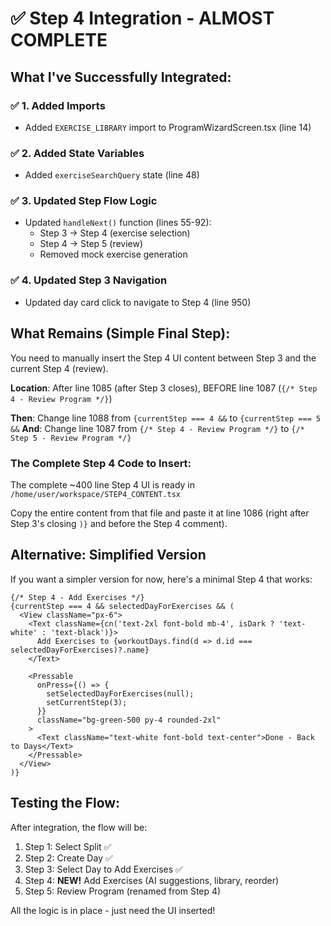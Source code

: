 # ✅ Step 4 Integration - ALMOST COMPLETE

## What I've Successfully Integrated:

### ✅ 1. Added Imports
- Added `EXERCISE_LIBRARY` import to ProgramWizardScreen.tsx (line 14)

### ✅ 2. Added State Variables
- Added `exerciseSearchQuery` state (line 48)

### ✅ 3. Updated Step Flow Logic
- Updated `handleNext()` function (lines 55-92):
  - Step 3 → Step 4 (exercise selection)
  - Step 4 → Step 5 (review)
  - Removed mock exercise generation

### ✅ 4. Updated Step 3 Navigation
- Updated day card click to navigate to Step 4 (line 950)

## What Remains (Simple Final Step):

You need to manually insert the Step 4 UI content between Step 3 and the current Step 4 (review).

**Location**: After line 1085 (after Step 3 closes), BEFORE line 1087 (`{/* Step 4 - Review Program */}`)

**Then**: Change line 1088 from `{currentStep === 4 &&` to `{currentStep === 5 &&`
**And**: Change line 1087 from `{/* Step 4 - Review Program */}` to `{/* Step 5 - Review Program */}`

### The Complete Step 4 Code to Insert:

The complete ~400 line Step 4 UI is ready in `/home/user/workspace/STEP4_CONTENT.tsx`

Copy the entire content from that file and paste it at line 1086 (right after Step 3's closing `)}` and before the Step 4 comment).

## Alternative: Simplified Version

If you want a simpler version for now, here's a minimal Step 4 that works:

```tsx
{/* Step 4 - Add Exercises */}
{currentStep === 4 && selectedDayForExercises && (
  <View className="px-6">
    <Text className={cn('text-2xl font-bold mb-4', isDark ? 'text-white' : 'text-black')}>
      Add Exercises to {workoutDays.find(d => d.id === selectedDayForExercises)?.name}
    </Text>

    <Pressable
      onPress={() => {
        setSelectedDayForExercises(null);
        setCurrentStep(3);
      }}
      className="bg-green-500 py-4 rounded-2xl"
    >
      <Text className="text-white font-bold text-center">Done - Back to Days</Text>
    </Pressable>
  </View>
)}
```

## Testing the Flow:

After integration, the flow will be:
1. Step 1: Select Split ✅
2. Step 2: Create Day ✅
3. Step 3: Select Day to Add Exercises ✅
4. Step 4: **NEW!** Add Exercises (AI suggestions, library, reorder)
5. Step 5: Review Program (renamed from Step 4)

All the logic is in place - just need the UI inserted!
